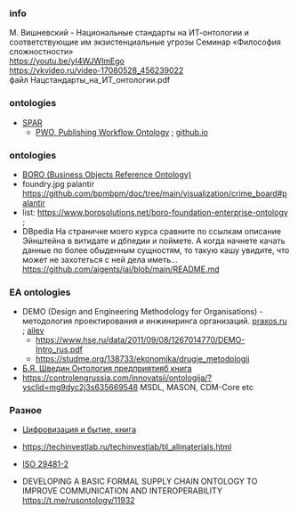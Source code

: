### info
М. Вишневский - Национальные стандарты на ИТ-онтологии и соответствующие им экзистенциальные угрозы
Cеминар «Философия сложностности»  
https://youtu.be/yI4WJWlmEgo   
https://vkvideo.ru/video-17080528_456239022   
файл Нацстандарты_на_ИТ_онтологии.pdf 

### ontologies
- [SPAR](http://www.sparontologies.net/)
  - [PWO, Publishing Workflow Ontology](http://www.sparontologies.net/ontologies/pwo) ; [github.io](https://sparontologies.github.io/pwo/current/pwo.html) 

### ontologies
- [BORO (Business Objects Reference Ontology)](http://sewiki.ru/BORO)
- foundry.jpg palantir https://github.com/bpmbpm/doc/tree/main/visualization/crime_board#palantir
- list:  https://www.borosolutions.net/boro-foundation-enterprise-ontology  ;
- DBpedia На страничке моего курса сравните по ссылкам описание Эйнштейна в витидате и дбпедии и поймете. А когда начнете качать данные по более обыденным сущностям, то такую кашу увидите, что может не захотеться с ней дела иметь...
https://github.com/aigents/iai/blob/main/README.md

### EA ontologies
- DEMO (Design and Engineering Methodology for Organisations) - методология проектирования и инжиниринга организаций. [praxos.ru](https://praxos.ru/index.php/DEMO.html) ; [ailev](https://ailev.livejournal.com/644440.html)
  - https://www.hse.ru/data/2011/09/08/1267014770/DEMO-Intro_rus.pdf
   - https://studme.org/138733/ekonomika/drugie_metodologii
- [Б.Я. Шведин Онтология предприятияб книга](https://dunrose.ru/wp-content/uploads/2018/08/QuaSy-%D0%BE%D0%BD%D1%82%D0%BE%D0%BB%D0%BE%D0%B3%D0%B8%D1%8F-%D0%9A%D0%BD%D0%B8%D0%B3%D0%B0-01.pdf)
- https://controlengrussia.com/innovatsii/ontologija/?ysclid=mg9dyc2j3s635669548 MSDL, MASON, CDM-Core etc
### Разное
- [Цифровизация и бытие, книга](https://www.econ.msu.ru/sys/raw.php?o=79263&p=attachment)
- https://techinvestlab.ru/techinvestlab/til_allmaterials.html
- [ISO 29481-2](https://niccps.ru/images/materials/Standards/%D0%93%D0%9E%D0%A1%D0%A2%20%D0%A0%2010.0.04-2019.pdf)

- DEVELOPING A BASIC FORMAL SUPPLY CHAIN ONTOLOGY TO IMPROVE COMMUNICATION AND INTEROPERABILITY https://t.me/rusontology/11932
